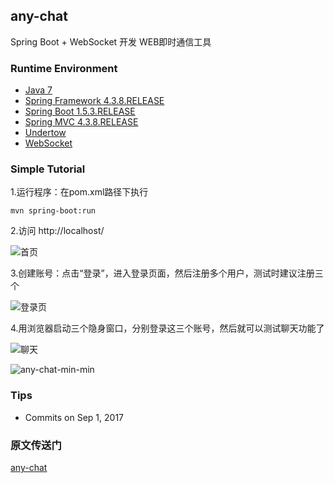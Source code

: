 ## any-chat

Spring Boot + WebSocket 开发 WEB即时通信工具

### Runtime Environment
- [Java 7](http://www.oracle.com/technetwork/java/javase/downloads/jdk7-downloads-1880260.html)
- [Spring Framework 4.3.8.RELEASE](http://projects.spring.io/spring-framework)
- [Spring Boot 1.5.3.RELEASE](https://projects.spring.io/spring-boot)
- [Spring MVC 4.3.8.RELEASE](http://projects.spring.io/spring-framework)
- [Undertow](http://undertow.io/downloads.html)
- [WebSocket](http://websocket.org)

### Simple Tutorial
1.运行程序：在pom.xml路径下执行
```
mvn spring-boot:run
```

2.访问 http://localhost/

![首页](http://upload-images.jianshu.io/upload_images/3424642-0355a13edc733af8.png?imageMogr2/auto-orient/strip%7CimageView2/2/w/1240)

3.创建账号：点击“登录”，进入登录页面，然后注册多个用户，测试时建议注册三个

![登录页](http://upload-images.jianshu.io/upload_images/3424642-256b2dd0697a4413.png?imageMogr2/auto-orient/strip%7CimageView2/2/w/1240)

4.用浏览器启动三个隐身窗口，分别登录这三个账号，然后就可以测试聊天功能了

![聊天](http://upload-images.jianshu.io/upload_images/3424642-74cddcabd2365531.png?imageMogr2/auto-orient/strip%7CimageView2/2/w/1240)

![any-chat-min-min](https://www.wailian.work/images/2019/02/28/any-chat-min-min.png)

### Tips
- Commits on Sep 1, 2017

### 原文传送门
[any-chat](https://github.com/ChinaSilence/any-chat)
